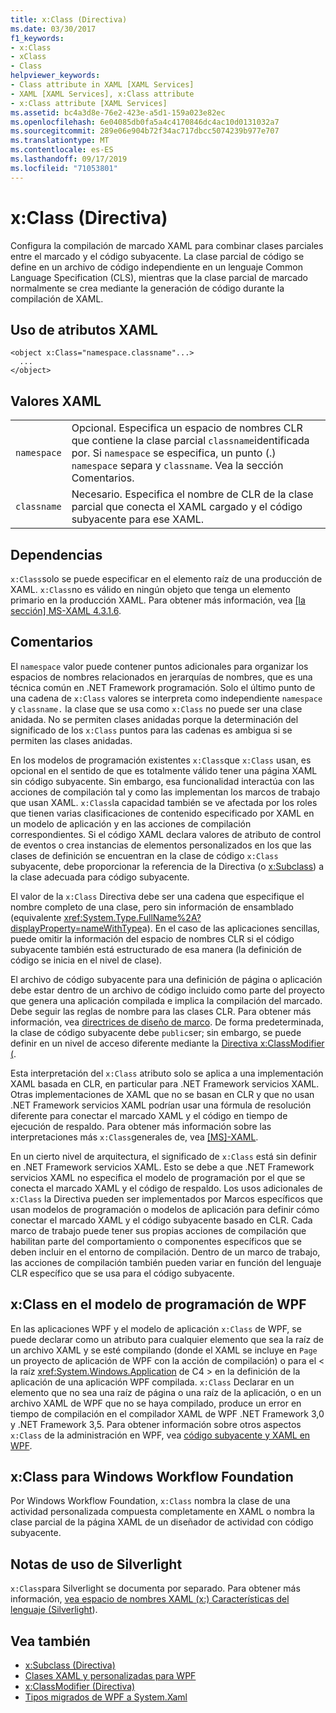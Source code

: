 ```yaml
---
title: x:Class (Directiva)
ms.date: 03/30/2017
f1_keywords:
- x:Class
- xClass
- Class
helpviewer_keywords:
- Class attribute in XAML [XAML Services]
- XAML [XAML Services], x:Class attribute
- x:Class attribute [XAML Services]
ms.assetid: bc4a3d8e-76e2-423e-a5d1-159a023e82ec
ms.openlocfilehash: 6e04085db0fa5a4c4170846dc4ac10d0131032a7
ms.sourcegitcommit: 289e06e904b72f34ac717dbcc5074239b977e707
ms.translationtype: MT
ms.contentlocale: es-ES
ms.lasthandoff: 09/17/2019
ms.locfileid: "71053801"
---
```

# <a name="xclass-directive"></a>x:Class (Directiva)
Configura la compilación de marcado XAML para combinar clases parciales entre el marcado y el código subyacente. La clase parcial de código se define en un archivo de código independiente en un lenguaje Common Language Specification (CLS), mientras que la clase parcial de marcado normalmente se crea mediante la generación de código durante la compilación de XAML.  
  
## <a name="xaml-attribute-usage"></a>Uso de atributos XAML  
  
```xaml  
<object x:Class="namespace.classname"...>  
  ...  
</object>  
```  
  
## <a name="xaml-values"></a>Valores XAML  
  
|||  
|-|-|  
|`namespace`|Opcional. Especifica un espacio de nombres CLR que contiene la clase parcial `classname`identificada por. Si `namespace` se especifica, un punto (.) `namespace` separa y `classname`. Vea la sección Comentarios.|  
|`classname`|Necesario. Especifica el nombre de CLR de la clase parcial que conecta el XAML cargado y el código subyacente para ese XAML.|  
  
## <a name="dependencies"></a>Dependencias  
 `x:Class`solo se puede especificar en el elemento raíz de una producción de XAML. `x:Class`no es válido en ningún objeto que tenga un elemento primario en la producción XAML. Para obtener más información, vea [ \[la sección\] MS-XAML 4.3.1.6](https://go.microsoft.com/fwlink/?LinkId=114525).  
  
## <a name="remarks"></a>Comentarios  
 El `namespace` valor puede contener puntos adicionales para organizar los espacios de nombres relacionados en jerarquías de nombres, que es una técnica común en .NET Framework programación. Solo el último punto de una cadena de `x:Class` valores se interpreta como independiente `namespace` y `classname.` la clase que se usa como `x:Class` no puede ser una clase anidada. No se permiten clases anidadas porque la determinación del significado de los `x:Class` puntos para las cadenas es ambigua si se permiten las clases anidadas.  
  
 En los modelos de programación existentes `x:Class`que `x:Class` usan, es opcional en el sentido de que es totalmente válido tener una página XAML sin código subyacente. Sin embargo, esa funcionalidad interactúa con las acciones de compilación tal y como las implementan los marcos de trabajo que usan XAML. `x:Class`la capacidad también se ve afectada por los roles que tienen varias clasificaciones de contenido especificado por XAML en un modelo de aplicación y en las acciones de compilación correspondientes. Si el código XAML declara valores de atributo de control de eventos o crea instancias de elementos personalizados en los que las clases de definición se encuentran en la clase de código `x:Class` subyacente, debe proporcionar la referencia de la Directiva (o [x:Subclass](x-subclass-directive.md)) a la clase adecuada para código subyacente.  
  
 El valor de la `x:Class` Directiva debe ser una cadena que especifique el nombre completo de una clase, pero sin información de ensamblado (equivalente <xref:System.Type.FullName%2A?displayProperty=nameWithType>a). En el caso de las aplicaciones sencillas, puede omitir la información del espacio de nombres CLR si el código subyacente también está estructurado de esa manera (la definición de código se inicia en el nivel de clase).  
  
 El archivo de código subyacente para una definición de página o aplicación debe estar dentro de un archivo de código incluido como parte del proyecto que genera una aplicación compilada e implica la compilación del marcado. Debe seguir las reglas de nombre para las clases CLR. Para obtener más información, vea [directrices de diseño de marco](../../standard/design-guidelines/index.md). De forma predeterminada, la clase de código subyacente debe `public`ser; sin embargo, se puede definir en un nivel de acceso diferente mediante la [Directiva x:ClassModifier (](x-classmodifier-directive.md).  
  
 Esta interpretación del `x:Class` atributo solo se aplica a una implementación XAML basada en CLR, en particular para .NET Framework servicios XAML. Otras implementaciones de XAML que no se basan en CLR y que no usan .NET Framework servicios XAML podrían usar una fórmula de resolución diferente para conectar el marcado XAML y el código en tiempo de ejecución de respaldo. Para obtener más información sobre las interpretaciones más `x:Class`generales de, vea [ \[MS\]-XAML](https://go.microsoft.com/fwlink/?LinkId=114525).  
  
 En un cierto nivel de arquitectura, el significado de `x:Class` está sin definir en .NET Framework servicios XAML. Esto se debe a que .NET Framework servicios XAML no especifica el modelo de programación por el que se conecta el marcado XAML y el código de respaldo. Los usos adicionales de `x:Class` la Directiva pueden ser implementados por Marcos específicos que usan modelos de programación o modelos de aplicación para definir cómo conectar el marcado XAML y el código subyacente basado en CLR. Cada marco de trabajo puede tener sus propias acciones de compilación que habilitan parte del comportamiento o componentes específicos que se deben incluir en el entorno de compilación. Dentro de un marco de trabajo, las acciones de compilación también pueden variar en función del lenguaje CLR específico que se usa para el código subyacente.  
  
## <a name="xclass-in-the-wpf-programming-model"></a>x:Class en el modelo de programación de WPF  
 En las aplicaciones WPF y el modelo de aplicación `x:Class` de WPF, se puede declarar como un atributo para cualquier elemento que sea la raíz de un archivo XAML y se esté compilando (donde el XAML se incluye en `Page` un proyecto de aplicación de WPF con la acción de compilación) o para el < la raíz <xref:System.Windows.Application> de C4 > en la definición de la aplicación de una aplicación WPF compilada. `x:Class` Declarar en un elemento que no sea una raíz de página o una raíz de la aplicación, o en un archivo XAML de WPF que no se haya compilado, produce un error en tiempo de compilación en el compilador XAML de WPF .NET Framework 3,0 y .NET Framework 3,5. Para obtener información sobre otros aspectos `x:Class` de la administración en WPF, vea [código subyacente y XAML en WPF](../wpf/advanced/code-behind-and-xaml-in-wpf.md).  
  
## <a name="xclass-for-windows-workflow-foundation"></a>x:Class para Windows Workflow Foundation  
 Por Windows Workflow Foundation, `x:Class` nombra la clase de una actividad personalizada compuesta completamente en XAML o nombra la clase parcial de la página XAML de un diseñador de actividad con código subyacente.  
  
## <a name="silverlight-usage-notes"></a>Notas de uso de Silverlight  
 `x:Class`para Silverlight se documenta por separado. Para obtener más información, [vea espacio de nombres XAML (x:) Características del lenguaje (Silverlight](https://go.microsoft.com/fwlink/?LinkId=199081)).  
  
## <a name="see-also"></a>Vea también

- [x:Subclass (Directiva)](x-subclass-directive.md)
- [Clases XAML y personalizadas para WPF](../wpf/advanced/xaml-and-custom-classes-for-wpf.md)
- [x:ClassModifier (Directiva)](x-classmodifier-directive.md)
- [Tipos migrados de WPF a System.Xaml](types-migrated-from-wpf-to-system-xaml.md)

